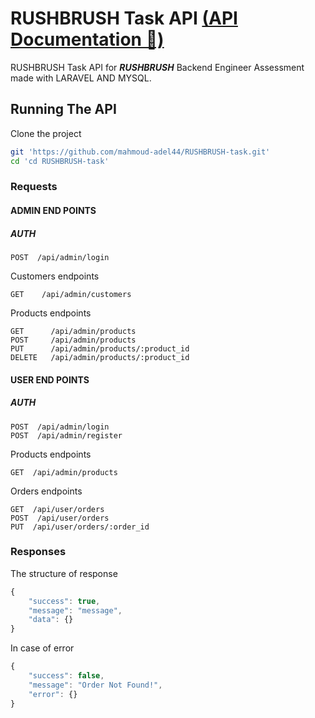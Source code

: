 # RUSHBRUSH Task API [(API Documentation 🚀)](https://documenter.getpostman.com/view/29623223/2s9YRCXXSu)
RUSHBRUSH Task API for **_RUSHBRUSH_** Backend Engineer Assessment made with LARAVEL AND MYSQL.

## Running The API

Clone the project

```bash
git 'https://github.com/mahmoud-adel44/RUSHBRUSH-task.git'
cd 'cd RUSHBRUSH-task'
```


### Requests
#### ADMIN END POINTS
##### AUTH
```http
POST  /api/admin/login
```

Customers endpoints
```http
GET    /api/admin/customers
```

Products endpoints

```http
GET      /api/admin/products
POST     /api/admin/products
PUT      /api/admin/products/:product_id
DELETE   /api/admin/products/:product_id
```
#### USER END POINTS
##### AUTH
```http
POST  /api/admin/login
POST  /api/admin/register
```

Products endpoints

```http
GET  /api/admin/products
```

Orders endpoints

```http
GET  /api/user/orders
POST  /api/user/orders
PUT  /api/user/orders/:order_id
```

### Responses

The structure of response
```javascript
{
    "success": true,
    "message": "message",
    "data": {}
}
```
In case of error
```javascript
{
    "success": false,
    "message": "Order Not Found!",
    "error": {}
}
```
